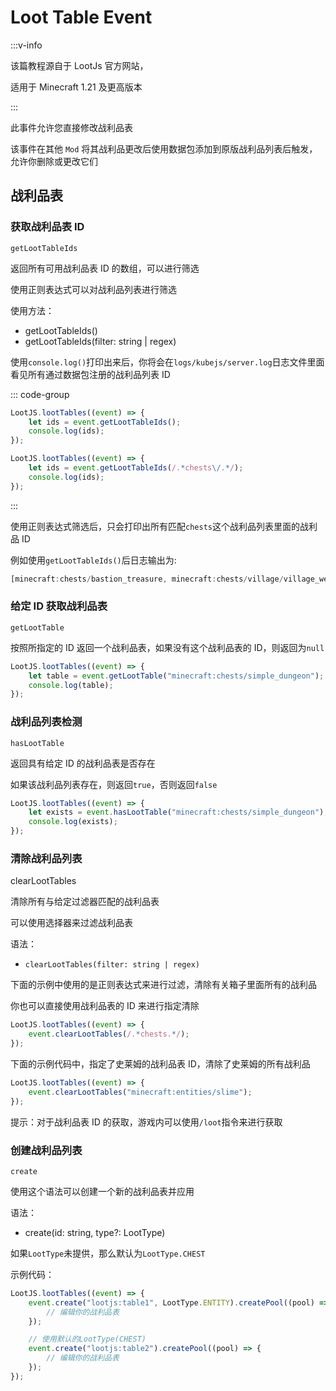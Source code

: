 # Loot Table Event

:::v-info

该篇教程源自于 LootJs 官方网站，

适用于 Minecraft 1.21 及更高版本

:::

此事件允许您直接修改战利品表

该事件在其他 `Mod` 将其战利品更改后使用数据包添加到原版战利品列表后触发，允许你删除或更改它们

## 战利品表

### 获取战利品表 ID

`getLootTableIds`

返回所有可用战利品表 ID 的数组，可以进行筛选

使用正则表达式可以对战利品列表进行筛选

使用方法：

-   getLootTableIds()
-   getLootTableIds(filter: string | regex)

使用`console.log()`打印出来后，你将会在`logs/kubejs/server.log`日志文件里面看见所有通过数据包注册的战利品列表 ID

::: code-group

```js [无筛选]
LootJS.lootTables((event) => {
	let ids = event.getLootTableIds();
	console.log(ids);
});
```

```js [使用正则表达式筛选]
LootJS.lootTables((event) => {
	let ids = event.getLootTableIds(/.*chests\/.*/);
	console.log(ids);
});
```

:::

使用正则表达式筛选后，只会打印出所有匹配`chests`这个战利品列表里面的战利品 ID

例如使用`getLootTableIds()`后日志输出为:

```js
[minecraft:chests/bastion_treasure, minecraft:chests/village/village_weaponsmith, minecraft:chests/ruined_portal, minecraft:chests/trial_chambers/reward_ominous_rare, minecraft:chests/shipwreck_supply, minecraft:chests/stronghold_corridor, minecraft:chests/bastion_other, minecraft:chests/trial_chambers/reward_unique, minecraft:chests/village/village_fletcher, minecraft:chests/ancient_city_ice_box, minecraft:chests/village/village_cartographer, minecraft:chests/simple_dungeon, minecraft:chests/village/village_savanna_house, minecraft:chests/village/village_plains_house, minecraft:chests/village/village_taiga_house, minecraft:chests/nether_bridge, minecraft:chests/trial_chambers/intersection_barrel, minecraft:chests/trial_chambers/reward_ominous_unique, minecraft:chests/underwater_ruin_small, minecraft:chests/trial_chambers/reward_ominous_common, minecraft:chests/igloo_chest, minecraft:chests/village/village_armorer, minecraft:chests/village/village_mason, minecraft:chests/trial_chambers/intersection, minecraft:chests/trial_chambers/reward, minecraft:chests/buried_treasure, minecraft:chests/bastion_hoglin_stable, minecraft:chests/ancient_city, minecraft:chests/abandoned_mineshaft, minecraft:chests/trial_chambers/entrance, minecraft:chests/stronghold_crossing, minecraft:chests/village/village_fisher, minecraft:chests/village/village_butcher, minecraft:chests/shipwreck_treasure, minecraft:chests/village/village_toolsmith, minecraft:chests/village/village_temple, minecraft:chests/jungle_temple, minecraft:chests/desert_pyramid, minecraft:chests/trial_chambers/corridor, minecraft:chests/trial_chambers/reward_rare, minecraft:chests/village/village_desert_house, minecraft:chests/pillager_outpost, minecraft:chests/stronghold_library, minecraft:chests/shipwreck_map, minecraft:chests/underwater_ruin_big, minecraft:chests/trial_chambers/supply, minecraft:chests/village/village_shepherd, minecraft:chests/jungle_temple_dispenser, minecraft:chests/woodland_mansion, minecraft:chests/village/village_snowy_house, minecraft:chests/end_city_treasure, minecraft:chests/trial_chambers/reward_ominous, minecraft:chests/village/village_tannery, minecraft:chests/spawn_bonus_chest, minecraft:chests/bastion_bridge, minecraft:chests/trial_chambers/reward_common] [java.util.ArrayList]
```

### 给定 ID 获取战利品表

`getLootTable`

按照所指定的 ID 返回一个战利品表，如果没有这个战利品表的 ID，则返回为`null`

```js
LootJS.lootTables((event) => {
	let table = event.getLootTable("minecraft:chests/simple_dungeon");
	console.log(table);
});
```

### 战利品列表检测

`hasLootTable`

返回具有给定 ID 的战利品表是否存在

如果该战利品列表存在，则返回`true`，否则返回`false`

```js
LootJS.lootTables((event) => {
	let exists = event.hasLootTable("minecraft:chests/simple_dungeon");
	console.log(exists);
});
```

### 清除战利品列表

clearLootTables

清除所有与给定过滤器匹配的战利品表

可以使用选择器来过滤战利品表

语法：

-   `clearLootTables(filter: string | regex)`

下面的示例中使用的是正则表达式来进行过滤，清除有关箱子里面所有的战利品

你也可以直接使用战利品表的 ID 来进行指定清除

```js
LootJS.lootTables((event) => {
	event.clearLootTables(/.*chests.*/);
});
```

下面的示例代码中，指定了史莱姆的战利品表 ID，清除了史莱姆的所有战利品

```js
LootJS.lootTables((event) => {
	event.clearLootTables("minecraft:entities/slime");
});
```

提示：对于战利品表 ID 的获取，游戏内可以使用`/loot`指令来进行获取

### 创建战利品列表

`create`

使用这个语法可以创建一个新的战利品表并应用

语法：

-   create(id: string, type?: LootType)

如果`LootType`未提供，那么默认为`LootType.CHEST`

示例代码：

```js
LootJS.lootTables((event) => {
	event.create("lootjs:table1", LootType.ENTITY).createPool((pool) => {
		// 编辑你的战利品表
	});

	// 使用默认的LootType(CHEST)
	event.create("lootjs:table2").createPool((pool) => {
		// 编辑你的战利品表
	});
});
```
